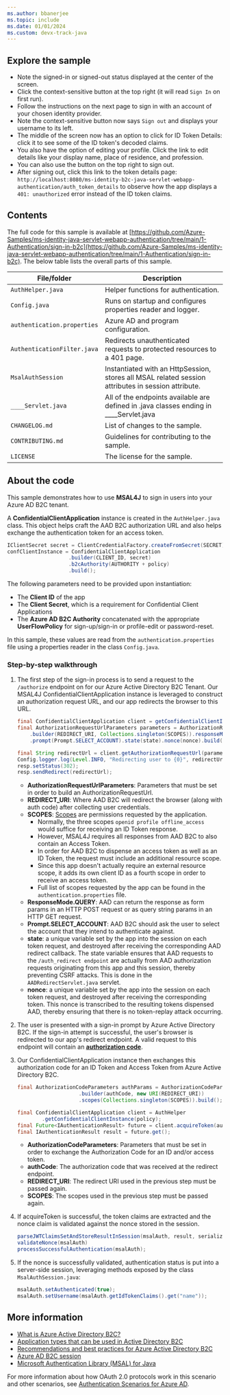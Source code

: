 ```yaml
---
ms.author: bbanerjee
ms.topic: include
ms.date: 01/01/2024
ms.custom: devx-track-java
---
```


## Explore the sample

- Note the signed-in or signed-out status displayed at the center of the screen.
- Click the context-sensitive button at the top right (it will read `Sign In` on first run).
- Follow the instructions on the next page to sign in with an account of your chosen identity provider.
- Note the context-sensitive button now says `Sign out` and displays your username to its left.
- The middle of the screen now has an option to click for ID Token Details: click it to see some of the ID token's decoded claims.
- You also have the option of editing your profile. Click the link to edit details like your display name, place of residence, and profession.
- You can also use the button on the top right to sign out.
- After signing out, click this link to the token details page: `http://localhost:8080/ms-identity-b2c-java-servlet-webapp-authentication/auth_token_details` to observe how the app displays a `401: unauthorized` error instead of the ID token claims.

## Contents

The full code for this sample is available at [https://github.com/Azure-Samples/ms-identity-java-servlet-webapp-authentication/tree/main/1-Authentication/sign-in-b2c](https://github.com/Azure-Samples/ms-identity-java-servlet-webapp-authentication/tree/main/1-Authentication/sign-in-b2c). The below table lists the overall parts of this sample.

| File/folder       | Description                                |
|-------------------|--------------------------------------------|
| `AuthHelper.java` | Helper functions for authentication. |
| `Config.java` | Runs on startup and configures properties reader and logger. |
| `authentication.properties`| Azure AD and program configuration. |
| `AuthenticationFilter.java`| Redirects unauthenticated requests to protected resources to a 401 page. |
| `MsalAuthSession` | Instantiated with an HttpSession, stores all MSAL related session attributes in session attribute. |
| `____Servlet.java`    | All of the endpoints available are defined in .java classes ending in ____Servlet.java |
| `CHANGELOG.md`    | List of changes to the sample.             |
| `CONTRIBUTING.md` | Guidelines for contributing to the sample. |
| `LICENSE`         | The license for the sample.                |

## About the code

This sample demonstrates how to use **MSAL4J** to sign in users into your Azure AD B2C tenant.

A **ConfidentialClientApplication** instance is created in the `AuthHelper.java` class. This object helps craft the AAD B2C authorization URL and also helps exchange the authentication token for an access token.

```Java
IClientSecret secret = ClientCredentialFactory.createFromSecret(SECRET);
confClientInstance = ConfidentialClientApplication
                    .builder(CLIENT_ID, secret)
                    .b2cAuthority(AUTHORITY + policy)
                    .build();
```

The following parameters need to be provided upon instantiation:

- The **Client ID** of the app
- The **Client Secret**, which is a requirement for Confidential Client Applications
- The **Azure AD B2C Authority** concatenated with the appropriate **UserFlowPolicy** for sign-up/sign-in or profile-edit or password-reset.

In this sample, these values are read from the `authentication.properties` file using a properties reader in the class `Config.java`.

### Step-by-step walkthrough

1. The first step of the sign-in process is to send a request to the `/authorize` endpoint on for our Azure Active Directory B2C Tenant. Our MSAL4J ConfidentialClientApplication instance is leveraged to construct an authorization request URL, and our app redirects the browser to this URL.

    ```Java
    final ConfidentialClientApplication client = getConfidentialClientInstance(policy);
    final AuthorizationRequestUrlParameters parameters = AuthorizationRequestUrlParameters
        .builder(REDIRECT_URI, Collections.singleton(SCOPES)).responseMode(ResponseMode.QUERY)
        .prompt(Prompt.SELECT_ACCOUNT).state(state).nonce(nonce).build();

    final String redirectUrl = client.getAuthorizationRequestUrl(parameters).toString();
    Config.logger.log(Level.INFO, "Redirecting user to {0}", redirectUrl);
    resp.setStatus(302);
    resp.sendRedirect(redirectUrl);
    ```

    - **AuthorizationRequestUrlParameters**: Parameters that must be set in order to build an AuthorizationRequestUrl.
    - **REDIRECT_URI**: Where AAD B2C will redirect the browser (along with auth code) after collecting user credentials.
    - **SCOPES**: [Scopes](https://docs.microsoft.com/en-us/azure/active-directory-b2c/access-tokens#scopes) are permissions requested by the application.
      - Normally, the three scopes `openid profile offline_access` would suffice for receiving an ID Token response.
      - However, MSAL4J requires all responses from AAD B2C to also contain an Access Token.
      - In order for AAD B2C to dispense an access token as well as an ID Token, the request must include an additional resource scope.
      - Since this app doesn't actually require an external resource scope, it adds its own client ID as a fourth scope in order to receive an access token.
      - Full list of scopes requested by the app can be found in the `authentication.properties` file.
    - **ResponseMode.QUERY**: AAD can return the response as form params in an HTTP POST request or as query string params in an HTTP GET request.
    - **Prompt.SELECT_ACCOUNT**: AAD B2C should ask the user to select the account that they intend to authenticate against.
    - **state**: a unique variable set by the app into the session on each token request, and destroyed after receiving the corresponding AAD redirect callback. The state variable ensures that AAD requests to the `/auth_redirect endpoint` are actually from AAD authorization requests originating from this app and this session, thereby preventing CSRF attacks. This is done in the `AADRedirectServlet.java` servlet.
    - **nonce**: a unique variable set by the app into the session on each token request, and destroyed after receiving the corresponding token. This nonce is transcribed to the resulting tokens dispensed AAD, thereby ensuring that there is no token-replay attack occurring.

1. The user is presented with a sign-in prompt by Azure Active Directory B2C. If the sign-in attempt is successful, the user's browser is redirected to our app's redirect endpoint. A valid request to this endpoint will contain an [**authorization code**](https://docs.microsoft.com/en-us/azure/active-directory-b2c/authorization-code-flow).
1. Our ConfidentialClientApplication instance then exchanges this authorization code for an ID Token and Access Token from Azure Active Directory B2C.

    ```Java
    final AuthorizationCodeParameters authParams = AuthorizationCodeParameters
                        .builder(authCode, new URI(REDIRECT_URI))
                        .scopes(Collections.singleton(SCOPES)).build();

    final ConfidentialClientApplication client = AuthHelper
            .getConfidentialClientInstance(policy);
    final Future<IAuthenticationResult> future = client.acquireToken(authParams);
    final IAuthenticationResult result = future.get();
    ```

    - **AuthorizationCodeParameters**: Parameters that must be set in order to exchange the Authorization Code for an ID and/or access token.
    - **authCode**: The authorization code that was received at the redirect endpoint.
    - **REDIRECT_URI**: The redirect URI used in the previous step must be passed again.
    - **SCOPES**: The scopes used in the previous step must be passed again.

1. If acquireToken is successful, the token claims are extracted and the nonce claim is validated against the nonce stored in the session.

    ```Java
    parseJWTClaimsSetAndStoreResultInSession(msalAuth, result, serializedTokenCache);
    validateNonce(msalAuth)
    processSuccessfulAuthentication(msalAuth);
    ```

1. If the nonce is successfully validated, authentication status is put into a server-side session, leveraging methods exposed by the class `MsalAuthSession.java`:

    ```Java
    msalAuth.setAuthenticated(true);
    msalAuth.setUsername(msalAuth.getIdTokenClaims().get("name"));
    ```

## More information

- [What is Azure Active Directory B2C?](https://docs.microsoft.com/azure/active-directory-b2c/overview)
- [Application types that can be used in Active Directory B2C](https://docs.microsoft.com/azure/active-directory-b2c/application-types)
- [Recommendations and best practices for Azure Active Directory B2C](https://docs.microsoft.com/azure/active-directory-b2c/best-practices)
- [Azure AD B2C session](https://docs.microsoft.com/azure/active-directory-b2c/session-overview)
- [Microsoft Authentication Library \(MSAL\) for Java](https://github.com/AzureAD/microsoft-authentication-library-for-java)

For more information about how OAuth 2.0 protocols work in this scenario and other scenarios, see [Authentication Scenarios for Azure AD](https://docs.microsoft.com/azure/active-directory/develop/authentication-flows-app-scenarios).